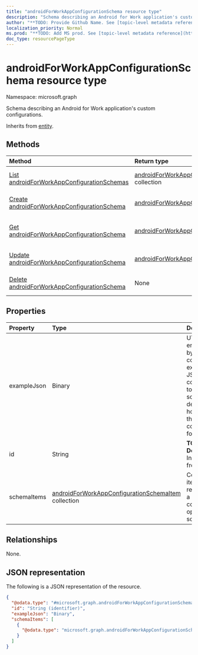 ```yaml
---
title: "androidForWorkAppConfigurationSchema resource type"
description: "Schema describing an Android for Work application's custom configurations."
author: "**TODO: Provide Github Name. See [topic-level metadata reference](https://msgo.azurewebsites.net/add/document/guidelines/metadata.html#topic-level-metadata)**"
localization_priority: Normal
ms.prod: "**TODO: Add MS prod. See [topic-level metadata reference](https://msgo.azurewebsites.net/add/document/guidelines/metadata.html#topic-level-metadata)**"
doc_type: resourcePageType
---
```


# androidForWorkAppConfigurationSchema resource type

Namespace: microsoft.graph



Schema describing an Android for Work application's custom configurations.


Inherits from [entity](../resources/entity.md).

## Methods
|Method|Return type|Description|
|:---|:---|:---|
|[List androidForWorkAppConfigurationSchemas](../api/androidforworkappconfigurationschema-list.md)|[androidForWorkAppConfigurationSchema](../resources/androidforworkappconfigurationschema.md) collection|Get a list of the [androidForWorkAppConfigurationSchema](../resources/androidforworkappconfigurationschema.md) objects and their properties.|
|[Create androidForWorkAppConfigurationSchema](../api/androidforworkappconfigurationschema-create.md)|[androidForWorkAppConfigurationSchema](../resources/androidforworkappconfigurationschema.md)|Create a new [androidForWorkAppConfigurationSchema](../resources/androidforworkappconfigurationschema.md) object.|
|[Get androidForWorkAppConfigurationSchema](../api/androidforworkappconfigurationschema-get.md)|[androidForWorkAppConfigurationSchema](../resources/androidforworkappconfigurationschema.md)|Read the properties and relationships of an [androidForWorkAppConfigurationSchema](../resources/androidforworkappconfigurationschema.md) object.|
|[Update androidForWorkAppConfigurationSchema](../api/androidforworkappconfigurationschema-update.md)|[androidForWorkAppConfigurationSchema](../resources/androidforworkappconfigurationschema.md)|Update the properties of an [androidForWorkAppConfigurationSchema](../resources/androidforworkappconfigurationschema.md) object.|
|[Delete androidForWorkAppConfigurationSchema](../api/androidforworkappconfigurationschema-delete.md)|None|Deletes an [androidForWorkAppConfigurationSchema](../resources/androidforworkappconfigurationschema.md) object.|

## Properties
|Property|Type|Description|
|:---|:---|:---|
|exampleJson|Binary|UTF8 encoded byte array containing example JSON string conforming to this schema that demonstrates how to set the configuration for this app|
|id|String|**TODO: Add Description** Inherited from [entity](../resources/entity.md)|
|schemaItems|[androidForWorkAppConfigurationSchemaItem](../resources/androidforworkappconfigurationschemaitem.md) collection|Collection of items each representing a named configuration option in the schema|

## Relationships
None.

## JSON representation
The following is a JSON representation of the resource.
<!-- {
  "blockType": "resource",
  "keyProperty": "id",
  "@odata.type": "microsoft.graph.androidForWorkAppConfigurationSchema",
  "baseType": "microsoft.graph.entity",
  "openType": false
}
-->
``` json
{
  "@odata.type": "#microsoft.graph.androidForWorkAppConfigurationSchema",
  "id": "String (identifier)",
  "exampleJson": "Binary",
  "schemaItems": [
    {
      "@odata.type": "microsoft.graph.androidForWorkAppConfigurationSchemaItem"
    }
  ]
}
```

